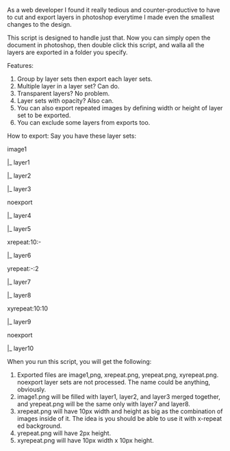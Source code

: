  As a web developer I found it really tedious and counter-productive to have to cut and export
 layers in photoshop everytime I made even the smallest changes to the design.

 This script is designed to handle just that. Now you can simply open the document in photoshop,
 then double click this script, and walla all the layers are exported in a folder you specify.

 Features:
 1. Group by layer sets then export each layer sets.
 2. Multiple layer in a layer set? Can do.
 3. Transparent layers? No problem.
 4. Layer sets with opacity? Also can.
 5. You can also export repeated images by defining width or height of layer set to be exported.
 6. You can exclude some layers from exports too.

 How to export:
 Say you have these layer sets:
 
 image1
 
 |_ layer1
 
 |_ layer2
 
 |_ layer3
 
 noexport
 
 |_ layer4
 
 |_ layer5
 
 xrepeat:10:-
 
 |_ layer6
 
 yrepeat:-:2
 
 |_ layer7
 
 |_ layer8
 
 xyrepeat:10:10
 
 |_ layer9
 
 noexport
 
 |_ layer10

When you run this script, you will get the following:
 1. Exported files are image1,png, xrepeat.png, yrepeat.png, xyrepeat.png. noexport layer sets are not processed.
    The name could be anything, obviously.
 2. image1.png will be filled with layer1, layer2, and layer3 merged together, and yrepeat.png will be the same only
    with layer7 and layer8.
 3. xrepeat.png will have 10px width and height as big as the combination of images inside of it. The idea is
    you should be able to use it with x-repeat ed background.
 4. yrepeat.png will have 2px height.
 5. xyrepeat.png will have 10px width x 10px height.